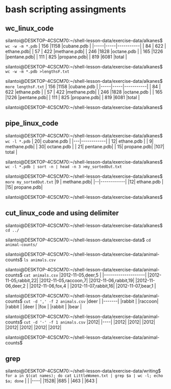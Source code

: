 # bash scripting assingments
## wc_linux_code
silantoi@DESKTOP-4CSCM70:~/shell-lesson-data/exercise-data/alkanes$ `wc -w -m *.pdb`
| 156 |1158 |cubane.pdb |
|-----|-----|-----------|
|  84 | 622 | ethane.pdb|
|  57 | 422 |methane.pdb|
| 246 |1828 |octane.pdb |
| 165 |1226 |pentane.pdb|
| 111 | 825 |propane.pdb|
| 819 |6081 |total      |

silantoi@DESKTOP-4CSCM70:~/shell-lesson-data/exercise-data/alkanes$ `wc -w -m *.pdb >lengthsF.txt`

silantoi@DESKTOP-4CSCM70:~/shell-lesson-data/exercise-data/alkanes$ `more lengthsF.txt`
| 156 |1158 |cubane.pdb |
|-----|-----|-----------|
|  84 | 622 |ethane.pdb |
|  57 | 422 |methane.pdb|
| 246 |1828 |octane.pdb |
| 165 |1226 |pentane.pdb|
| 111 | 825 |propane.pdb|
| 819 |6081 |total      |

silantoi@DESKTOP-4CSCM70:~/shell-lesson-data/exercise-data/alkanes$

## pipe_linux_code
silantoi@DESKTOP-4CSCM70:~/shell-lesson-data/exercise-data/alkanes$ `wc -l *.pdb`
 | 20| cubane.pdb |
 |---|------------|
 | 12| ethane.pdb |
 |  9| methane.pdb|
 | 30| octane.pdb |
 | 21| pentane.pdb|
 | 15| propane.pdb|
 |107| total      |
 
silantoi@DESKTOP-4CSCM70:~/shell-lesson-data/exercise-data/alkanes$ `wc -l *.pdb | sort -n | head -n 3 >my_sortedOut.txt`

silantoi@DESKTOP-4CSCM70:~/shell-lesson-data/exercise-data/alkanes$ `more my_sortedOut.txt`
 |9 | methane.pdb|
 |--|------------|
 |12| ethane.pdb |
 |15| propane.pdb|
 
silantoi@DESKTOP-4CSCM70:~/shell-lesson-data/exercise-data/alkanes$
## cut_linux_code and using delimiter
silantoi@DESKTOP-4CSCM70:~/shell-lesson-data/exercise-data/alkanes$ `cd ../`

silantoi@DESKTOP-4CSCM70:~/shell-lesson-data/exercise-data$ `cd animal-counts/`

silantoi@DESKTOP-4CSCM70:~/shell-lesson-data/exercise-data/animal-counts$ `ls
animals.csv`

silantoi@DESKTOP-4CSCM70:~/shell-lesson-data/exercise-data/animal-counts$ `cat animals.csv`
|2012-11-05,deer,5   |
|--------------------|
|2012-11-05,rabbit,22|
|2012-11-05,raccoon,7|
|2012-11-06,rabbit,19|
|2012-11-06,deer,2   |
|2012-11-06,fox,4    |
|2012-11-07,rabbit,16|
|2012-11-07,bear,1   |

silantoi@DESKTOP-4CSCM70:~/shell-lesson-data/exercise-data/animal-counts$ `cut -d ',' -f 2 animals.csv`
|deer   |
|-------|
|rabbit |
|raccoon|
|rabbit |
|deer   |
|fox    |
|rabbit |
|bear   |

silantoi@DESKTOP-4CSCM70:~/shell-lesson-data/exercise-data/animal-counts$ `cut -d '-' -f 1 animals.csv`
|2012|
|----|
|2012|
|2012|
|2012|
|2012|
|2012|
|2012|
|2012|

silantoi@DESKTOP-4CSCM70:~/shell-lesson-data/exercise-data/animal-counts$

## grep 
silantoi@DESKTOP-4CSCM70:~/shell-lesson-data/exercise-data/writing$ `for a in $(cat names); do cat LittleWomen.txt | grep $a | wc -l; echo $a; done`
|    |
|----|
|1528|
|685 |
|463 |
|643 |

